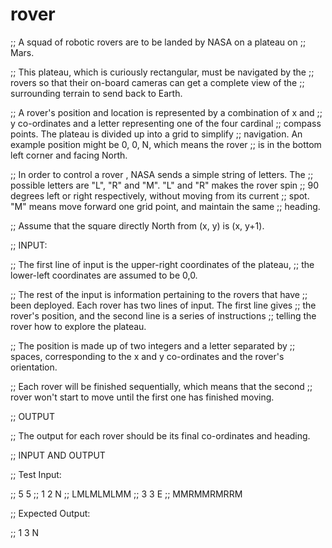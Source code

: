 # rover
;; A squad of robotic rovers are to be landed by NASA on a plateau on
;; Mars.

;; This plateau, which is curiously rectangular, must be navigated by the
;; rovers so that their on-board cameras can get a complete view of the
;; surrounding terrain to send back to Earth.

;; A rover's position and location is represented by a combination of x and
;; y co-ordinates and a letter representing one of the four cardinal
;; compass points. The plateau is divided up into a grid to simplify
;; navigation. An example position might be 0, 0, N, which means the rover
;; is in the bottom left corner and facing North.

;; In order to control a rover , NASA sends a simple string of letters. The
;; possible letters are "L", "R" and "M". "L" and "R" makes the rover spin
;; 90 degrees left or right respectively, without moving from its current
;; spot. "M" means move forward one grid point, and maintain the same
;; heading.

;; Assume that the square directly North from (x, y) is (x, y+1).

;; INPUT:

;; The first line of input is the upper-right coordinates of the plateau,
;; the lower-left coordinates are assumed to be 0,0.

;; The rest of the input is information pertaining to the rovers that have
;; been deployed. Each rover has two lines of input. The first line gives
;; the rover's position, and the second line is a series of instructions
;; telling the rover how to explore the plateau.

;; The position is made up of two integers and a letter separated by
;; spaces, corresponding to the x and y co-ordinates and the rover's orientation.

;; Each rover will be finished sequentially, which means that the second
;; rover won't start to move until the first one has finished moving.

;; OUTPUT

;; The output for each rover should be its final co-ordinates and heading.

;; INPUT AND OUTPUT

;; Test Input:

;; 5 5
;; 1 2 N
;; LMLMLMLMM
;; 3 3 E
;; MMRMMRMRRM

;; Expected Output:

;; 1 3 N
